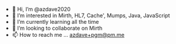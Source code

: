 - 👋 Hi, I’m @azdave2020
- 👀 I’m interested in Mirth, HL7, Cache', Mumps, Java, JavaScript 
- 🌱 I’m currently learning all the time
- 💞️ I’m looking to collaborate on Mirth
- 📫 How to reach me ... azdave+pgm@pm.me

<!---
azdave2020/azdave2020 is a ✨ special ✨ repository because its `README.md` (this file) appears on your GitHub profile.
You can click the Preview link to take a look at your changes.
--->
